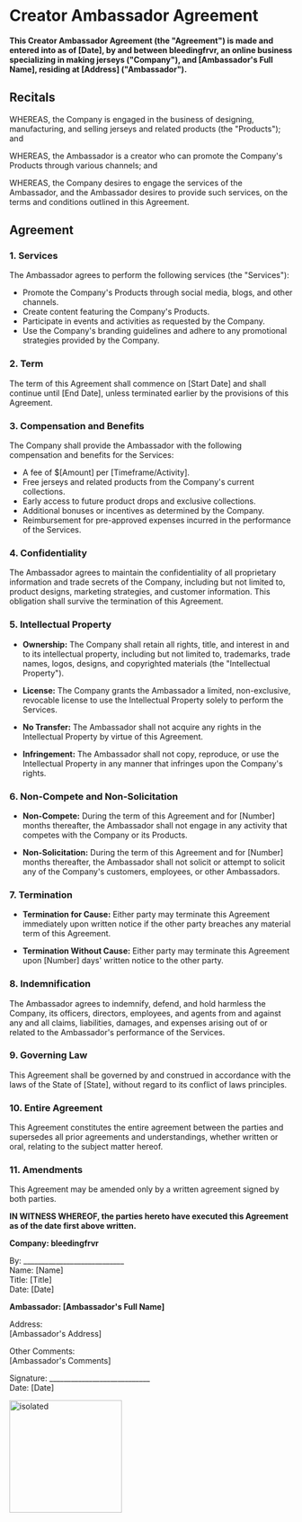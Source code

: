 # Creator Ambassador Agreement

**This Creator Ambassador Agreement (the "Agreement") is made and entered into as of [Date], by and between bleedingfrvr, an online business specializing in making jerseys ("Company"), and [Ambassador's Full Name], residing at [Address] ("Ambassador").**

## Recitals

WHEREAS, the Company is engaged in the business of designing, manufacturing, and selling jerseys and related products (the "Products"); and

WHEREAS, the Ambassador is a creator who can promote the Company's Products through various channels; and

WHEREAS, the Company desires to engage the services of the Ambassador, and the Ambassador desires to provide such services, on the terms and conditions outlined in this Agreement.

## Agreement

### 1. Services

The Ambassador agrees to perform the following services (the "Services"):

- Promote the Company's Products through social media, blogs, and other channels.
- Create content featuring the Company's Products.
- Participate in events and activities as requested by the Company.
- Use the Company's branding guidelines and adhere to any promotional strategies provided by the Company.

### 2. Term

The term of this Agreement shall commence on [Start Date] and shall continue until [End Date], unless terminated earlier by the provisions of this Agreement.

### 3. Compensation and Benefits

The Company shall provide the Ambassador with the following compensation and benefits for the Services:

- A fee of $[Amount] per [Timeframe/Activity].
- Free jerseys and related products from the Company's current collections.
- Early access to future product drops and exclusive collections.
- Additional bonuses or incentives as determined by the Company.
- Reimbursement for pre-approved expenses incurred in the performance of the Services.

### 4. Confidentiality

The Ambassador agrees to maintain the confidentiality of all proprietary information and trade secrets of the Company, including but not limited to, product designs, marketing strategies, and customer information. This obligation shall survive the termination of this Agreement.

### 5. Intellectual Property

- **Ownership:** The Company shall retain all rights, title, and interest in and to its intellectual property, including but not limited to, trademarks, trade names, logos, designs, and copyrighted materials (the "Intellectual Property").

- **License:** The Company grants the Ambassador a limited, non-exclusive, revocable license to use the Intellectual Property solely to perform the Services.

- **No Transfer:** The Ambassador shall not acquire any rights in the Intellectual Property by virtue of this Agreement.

- **Infringement:** The Ambassador shall not copy, reproduce, or use the Intellectual Property in any manner that infringes upon the Company's rights.

### 6. Non-Compete and Non-Solicitation

- **Non-Compete:** During the term of this Agreement and for [Number] months thereafter, the Ambassador shall not engage in any activity that competes with the Company or its Products.

- **Non-Solicitation:** During the term of this Agreement and for [Number] months thereafter, the Ambassador shall not solicit or attempt to solicit any of the Company's customers, employees, or other Ambassadors.

### 7. Termination

- **Termination for Cause:** Either party may terminate this Agreement immediately upon written notice if the other party breaches any material term of this Agreement.

- **Termination Without Cause:** Either party may terminate this Agreement upon [Number] days' written notice to the other party.

### 8. Indemnification

The Ambassador agrees to indemnify, defend, and hold harmless the Company, its officers, directors, employees, and agents from and against any and all claims, liabilities, damages, and expenses arising out of or related to the Ambassador's performance of the Services.

### 9. Governing Law

This Agreement shall be governed by and construed in accordance with the laws of the State of [State], without regard to its conflict of laws principles.

### 10. Entire Agreement

This Agreement constitutes the entire agreement between the parties and supersedes all prior agreements and understandings, whether written or oral, relating to the subject matter hereof.

### 11. Amendments

This Agreement may be amended only by a written agreement signed by both parties.

**IN WITNESS WHEREOF, the parties hereto have executed this Agreement as of the date first above written.**

**Company: bleedingfrvr**

By: ____________________________  
Name: [Name]  
Title: [Title]  
Date: [Date]

**Ambassador: [Ambassador's Full Name]**



Address:  
[Ambassador's Address]

Other Comments:  
[Ambassador's Comments]

Signature: ____________________________  
Date: [Date]

<img src="https://cdn.discordapp.com/attachments/954568565783150623/1236133637284696094/C34F38D1-E32C-4D2D-8E3C-17FBFD5F27B6.png?ex=66568aa9&is=66553929&hm=5c4e9faaf7b36176f05bb8280eb974af1d3b3bd40afd4ae02ef30facbd60ce3a&" alt="isolated" width="200"/>
